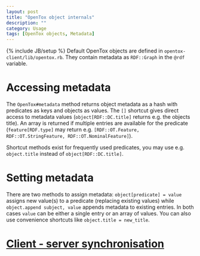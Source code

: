 ```yaml
---
layout: post
title: "OpenTox object internals"
description: ""
category: Usage
tags: [OpenTox objects, Metadata]
---
```

{% include JB/setup %}
Default OpenTox objects are defined in `opentox-client/lib/opentox.rb`. They contain metadata as `RDF::Graph` in the `@rdf` variable.

Accessing metadata
==================

The `OpenTox#metadata` method returns object metadata as a hash with predicates as keys and objects as values. The  `[]` shortcut gives direct access to metadata values (`object[RDF::DC.title]` returns e.g. the objects title). An array is returned if multiple entries are available for the predicate (`feature[RDF.type]` may return e.g. `[RDF::OT.Feature, RDF::OT.StringFeature, RDF::OT.NominalFeature]`).

Shortcut methods exist for frequently used predicates, you may use e.g. `object.title` instead of `object[RDF::DC.title]`.

Setting metadata
================

There are two methods to assign metadata: `object[predicate] = value` assigns new value(s) to a predicate (replacing existing values) while `object.append subject, value` appends metadata to existing entries. In both cases `value` can be either a single entry or an array of values. You can also use convenience shortcuts like `object.title = new_title`.

[Client - server synchronisation](/client/2012/07/17/client-server-synchronisation)
===========================================================================================

